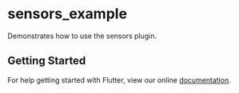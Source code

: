 # sensors_example

Demonstrates how to use the sensors plugin.

## Getting Started

For help getting started with Flutter, view our online
[documentation](https://flutter.io/).
